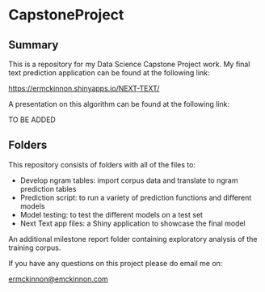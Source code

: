 # CapstoneProject

## Summary
This is a repository for my Data Science Capstone Project work. My final text prediction application can be found at the following link:   

https://ermckinnon.shinyapps.io/NEXT-TEXT/   

A presentation on this algorithm can be found at the following link:

TO BE ADDED

## Folders
This repository consists of folders with all of the files to:

- Develop ngram tables: import corpus data and translate to ngram prediction tables  
- Prediction script: to run a variety of prediction functions and different models
- Model testing: to test the different models on a test set 
- Next Text app files: a Shiny application to showcase the final model

An additional milestone report folder containing exploratory analysis of the training corpus.

If you have any questions on this project please do email me on:   

ermckinnon@emckinnon.com  

